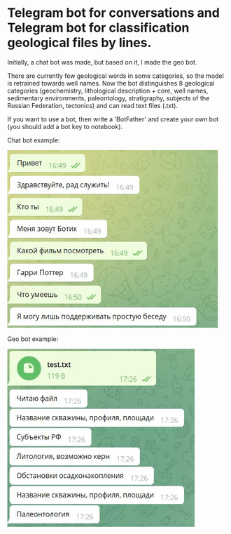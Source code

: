 # Telegram bot for conversations and Telegram bot for classification geological files by lines.

Initially, a chat bot was made, but based on it, I made the geo bot.

There are currently few geological words in some categories, so the model is retrained towards well names.
Now the bot distinguishes 8 geological categories (geochemistry, lithological description + core, well names, sedimentary environments, paleontology, stratigraphy, subjects of the Russian Federation, tectonics) and can read text files (.txt).

If you want to use a bot, then write a 'BotFather' and create your own bot (you should add a bot key to notebook).

Chat bot example:

![speech example](speech_part.JPG)

Geo bot example:

![geo example](geo_part.JPG)
